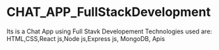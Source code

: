# CHAT_APP_FullStackDevelopment

Its is a Chat App using Full Stavk Developement 
Technologies used are: HTML,CSS,React js,Node js,Express js, MongoDB, Apis
